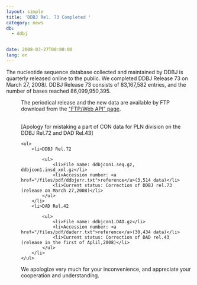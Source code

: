 ```yaml
---
layout: simple
title: 'DDBJ Rel. 73 Completed '
category: news
db:
  - ddbj


date: 2008-03-27T00:00:00
lang: en
---
```


The nucleotide sequence database collected and maintained by DDBJ is quarterly released online to the public. We completed DDBJ Release 73 on March 27, 2008/. DDBJ Release 73 consists of 83,167,582 entries, and the number of bases reached 86,099,950,395.<dd>The periodical release and the new data are available by FTP download from the <a href="/services/index-e.html "> "FTP/Web API" page</a>.
<dd><a class="locallink" name="080327owabi"> </a>
<dd>[Apology for mistaking a part of CON data for PLN division on the DDBJ Rel.72 and DAD Rel.43]

    <ul>
        <li>DDBJ Rel.72

            <ul>
                <li>File name: ddbjcon1.seq.gz, ddbjcon1.insd_xml.gz</li>
                <li>Accession number: <a href="/files/pdf/ddbjerr.txt">reference</a>(3,514 data)</li>
                <li>Current status: Correction of DDBJ rel.73 (release on March 27,2008)</li>
            </ul>
        </li>
        <li>DAD Rel.42

            <ul>
                <li>File name: ddbjcon1.DAD.gz</li>
                <li>Accession number: <a href="/files/pdf/daderr.txt">reference</a>(30,434 data)</li>
                <li>Current status: Correction of DAD rel.43 (release in the first of Aplil,2008)</li>
            </ul>
        </li>
    </ul>
<dd>We apologize very much for your inconvenience, and appreciate your cooperation and understanding.</dd>
</dd>
</dd>
</dd>
